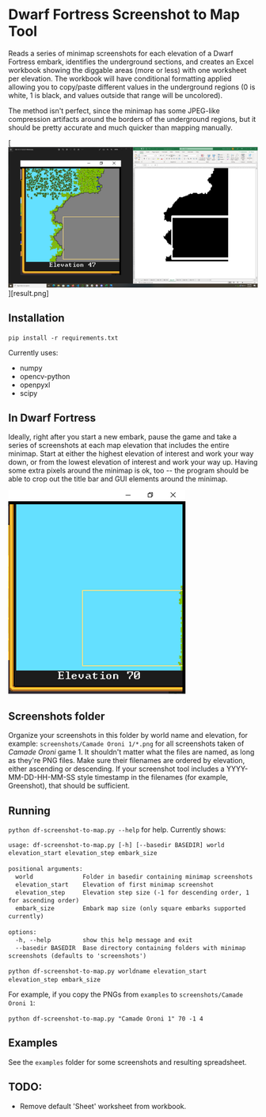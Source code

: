 # Dwarf Fortress Screenshot to Map Tool

Reads a series of minimap screenshots for each elevation of a Dwarf Fortress embark,
identifies the underground sections,
and creates an Excel workbook showing the diggable areas (more or less) with one worksheet per elevation.
The workbook will have conditional formatting applied allowing you to copy/paste different values in the underground regions
(0 is white, 1 is black, and values outside that range will be uncolored).

The method isn't perfect, since the minimap has some JPEG-like compression artifacts around the borders of the underground regions,
but it should be pretty accurate and much quicker than mapping manually.

[![Results: original minimap and one worksheet from an Excel workbook](result-thumbnail.png)][result.png]

## Installation

`pip install -r requirements.txt`

Currently uses:

- numpy
- opencv-python
- openpyxl
- scipy

## In Dwarf Fortress

Ideally, right after you start a new embark,
pause the game and take a series of screenshots at each map elevation that includes the entire minimap.
Start at either the highest elevation of interest and work your way down,
or from the lowest elevation of interest and work your way up.
Having some extra pixels around the minimap is ok, too --
the program should be able to crop out the title bar and GUI elements around the minimap.

![Camade Oroni minimap screenshot, elevation 70](examples/screenshots/Camade%20Oroni%201/2022-12-31%2019_24_37-Window.png)

## Screenshots folder

Organize your screenshots in this folder by world name and elevation, for example: `screenshots/Camade Oroni 1/*.png` for all screenshots taken of *Camade Oroni* game 1.
It shouldn't matter what the files are named, as long as they're PNG files.
Make sure their filenames are ordered by elevation, either ascending or descending.
If your screenshot tool includes a YYYY-MM-DD-HH-MM-SS style timestamp in the filenames (for example, Greenshot), that should be sufficient.

## Running

`python df-screenshot-to-map.py --help` for help. Currently shows:

```
usage: df-screenshot-to-map.py [-h] [--basedir BASEDIR] world elevation_start elevation_step embark_size

positional arguments:
  world              Folder in basedir containing minimap screenshots
  elevation_start    Elevation of first minimap screenshot
  elevation_step     Elevation step size (-1 for descending order, 1 for ascending order)
  embark_size        Embark map size (only square embarks supported currently)

options:
  -h, --help         show this help message and exit
  --basedir BASEDIR  Base directory containing folders with minimap screenshots (defaults to 'screenshots')
```

`python df-screenshot-to-map.py worldname elevation_start elevation_step embark_size`

For example, if you copy the PNGs from `examples` to `screenshots/Camade Oroni 1`:

`python df-screenshot-to-map.py "Camade Oroni 1" 70 -1 4`

## Examples

See the `examples` folder for some screenshots and resulting spreadsheet.

## TODO:

- Remove default 'Sheet' worksheet from workbook.
